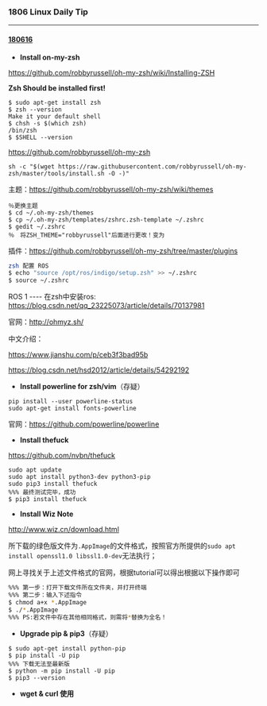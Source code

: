### 1806 Linux Daily Tip

------

#### <u>180616</u>

- **Install on-my-zsh**

https://github.com/robbyrussell/oh-my-zsh/wiki/Installing-ZSH

**Zsh Should be installed first!**

```shell
$ sudo apt-get install zsh
$ zsh --version
Make it your default shell
$ chsh -s $(which zsh)
/bin/zsh
$ $SHELL --version
```

https://github.com/robbyrussell/oh-my-zsh

```shell
sh -c "$(wget https://raw.githubusercontent.com/robbyrussell/oh-my-zsh/master/tools/install.sh -O -)"
```

主题：https://github.com/robbyrussell/oh-my-zsh/wiki/themes

```shell
％更换主题
$ cd ~/.oh-my-zsh/themes
$ cp ~/.oh-my-zsh/templates/zshrc.zsh-template ~/.zshrc
$ gedit ~/.zshrc
％　将ZSH_THEME="robbyrussell"后面进行更改！变为
```

插件：https://github.com/robbyrussell/oh-my-zsh/tree/master/plugins

```BASH
zsh 配置 ROS
$ echo "source /opt/ros/indigo/setup.zsh" >> ~/.zshrc
$ source ~/.zshrc
```

ROS 1 ---- 在zsh中安装ros: https://blog.csdn.net/qq_23225073/article/details/70137981

官网：http://ohmyz.sh/

中文介绍：

https://www.jianshu.com/p/ceb3f3bad95b 

https://blog.csdn.net/hsd2012/article/details/54292192

- **Install powerline for zsh/vim**（存疑）

```
pip install --user powerline-status
sudo apt-get install fonts-powerline
```

官网：https://github.com/powerline/powerline

- **Install thefuck**

https://github.com/nvbn/thefuck

```
sudo apt update
sudo apt install python3-dev python3-pip
sudo pip3 install thefuck
%%% 最终测试完毕，成功
$ pip3 install thefuck
```

- **Install Wiz Note**

http://www.wiz.cn/download.html

所下载的绿色版文件为`.AppImage`的文件格式，按照官方所提供的`sudo apt install openssl1.0 libssl1.0-dev`无法执行；

网上寻找关于上述文件格式的官网，根据tutorial可以得出根据以下操作即可

```bash
%%% 第一步：打开下载文件所在文件夹，并打开终端
%%% 第二步：输入下述指令
$ chmod a+x *.AppImage
$ ./*.AppImage
%%% PS:若文件中存在其他相同格式，则需将*替换为全名！
```

- **Upgrade pip & pip3**（存疑）

```shell
$ sudo apt-get install python-pip
$ pip install -U pip
%%% 下载无法至最新版
$ python -m pip install -U pip
$ pip3 --version
```

- **wget & curl 使用**





